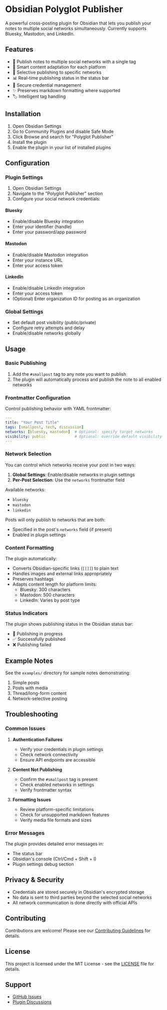 # Obsidian Polyglot Publisher

A powerful cross-posting plugin for Obsidian that lets you publish your notes to multiple social networks simultaneously. Currently supports Bluesky, Mastodon, and LinkedIn.

## Features

- 📝 Publish notes to multiple social networks with a single tag
- 🔄 Smart content adaptation for each platform
- 🎯 Selective publishing to specific networks
- 📊 Real-time publishing status in the status bar
- 🔐 Secure credential management
- ✨ Preserves markdown formatting where supported
- 🏷️ Intelligent tag handling

## Installation

1. Open Obsidian Settings
2. Go to Community Plugins and disable Safe Mode
3. Click Browse and search for "Polyglot Publisher"
4. Install the plugin
5. Enable the plugin in your list of installed plugins

## Configuration

### Plugin Settings

1. Open Obsidian Settings
2. Navigate to the "Polyglot Publisher" section
3. Configure your social network credentials:

#### Bluesky
- Enable/disable Bluesky integration
- Enter your identifier (handle)
- Enter your password/app password

#### Mastodon
- Enable/disable Mastodon integration
- Enter your instance URL
- Enter your access token

#### LinkedIn
- Enable/disable LinkedIn integration
- Enter your access token
- (Optional) Enter organization ID for posting as an organization

### Global Settings
- Set default post visibility (public/private)
- Configure retry attempts and delay
- Enable/disable networks globally

## Usage

### Basic Publishing

1. Add the `#smallpost` tag to any note you want to publish
2. The plugin will automatically process and publish the note to all enabled networks

### Frontmatter Configuration

Control publishing behavior with YAML frontmatter:

```yaml
---
title: "Your Post Title"
tags: [smallpost, tech, discussion]
networks: [bluesky, mastodon]  # Optional: specify target networks
visibility: public             # Optional: override default visibility
---
```

### Network Selection

You can control which networks receive your post in two ways:

1. **Global Settings**: Enable/disable networks in plugin settings
2. **Per-Post Selection**: Use the `networks` frontmatter field

Available networks:
- `bluesky`
- `mastodon`
- `linkedin`

Posts will only publish to networks that are both:
- Specified in the post's `networks` field (if present)
- Enabled in plugin settings

### Content Formatting

The plugin automatically:
- Converts Obsidian-specific links (`[[]]`) to plain text
- Handles images and external links appropriately
- Preserves hashtags
- Adapts content length for platform limits:
  - Bluesky: 300 characters
  - Mastodon: 500 characters
  - LinkedIn: Varies by post type

### Status Indicators

The plugin shows publishing status in the Obsidian status bar:
- 🔄 Publishing in progress
- ✅ Successfully published
- ❌ Publishing failed

## Example Notes

See the `examples/` directory for sample notes demonstrating:
1. Simple posts
2. Posts with media
3. Thread/long-form content
4. Network-selective posting

## Troubleshooting

### Common Issues

1. **Authentication Failures**
   - Verify your credentials in plugin settings
   - Check network connectivity
   - Ensure API endpoints are accessible

2. **Content Not Publishing**
   - Confirm the `#smallpost` tag is present
   - Check enabled networks in settings
   - Verify frontmatter syntax

3. **Formatting Issues**
   - Review platform-specific limitations
   - Check for unsupported markdown features
   - Verify media file formats and sizes

### Error Messages

The plugin provides detailed error messages in:
- The status bar
- Obsidian's console (Ctrl/Cmd + Shift + I)
- Plugin settings debug section

## Privacy & Security

- Credentials are stored securely in Obsidian's encrypted storage
- No data is sent to third parties beyond the selected social networks
- All network communication is done directly with official APIs

## Contributing

Contributions are welcome! Please see our [Contributing Guidelines](CONTRIBUTING.md) for details.

## License

This project is licensed under the MIT License - see the [LICENSE](LICENSE) file for details.

## Support

- [GitHub Issues](https://github.com/yourusername/obsidian-polyglot-publisher/issues)
- [Plugin Discussions](https://github.com/yourusername/obsidian-polyglot-publisher/discussions) 